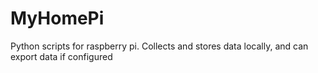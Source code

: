 # MyHomePi
Python scripts for raspberry pi. Collects and stores data locally, and can export data if configured
